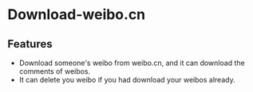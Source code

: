 # Download-weibo.cn


## Features
* Download someone's weibo from weibo.cn, and it can download the comments of weibos.
* It can delete you weibo if you had download your weibos already.
